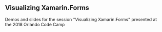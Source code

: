 ## Visualizing Xamarin.Forms	
	
Demos and slides for the session "Visualizing Xamarin.Forms" presented at the 2018 Orlando Code Camp
